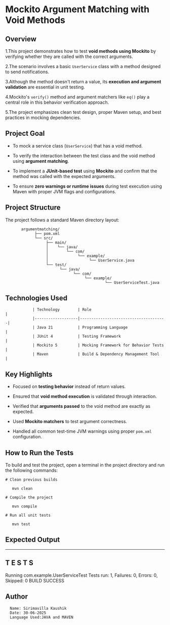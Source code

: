 #  Mockito Argument Matching with Void Methods

   ## Overview
    
  1.This project demonstrates how to test **void methods using Mockito** by verifying whether they are called with the correct arguments. 
  
  2.The scenario involves a basic `UserService` class with a method designed to send notifications. 
  
  3.Although the method doesn't return a value, its **execution and argument validation** are essential in unit testing.

  4.Mockito's `verify()` method and argument matchers like `eq()` play a central role in this behavior verification approach. 
  
  5.The project emphasizes clean test design, proper Maven setup, and best practices in mocking dependencies.


   ## Project Goal

   - To mock a service class (`UserService`) that has a void method.

   - To verify the interaction between the test class and the void method using **argument matching**.

   - To implement a **JUnit-based test** using **Mockito** and confirm that the method was called with the expected arguments.

   - To ensure **zero warnings or runtime issues** during test execution using Maven with proper JVM flags and configurations.


   ## Project Structure

   The project follows a standard Maven directory layout:

           argumentmatching/
                 ├── pom.xml 
                 └── src/
                      ├── main/
                      │    └── java/
                      │        └── com/
                      │             └── example/
                      │                  └── UserService.java 
                      └── test/
                            └── java/
                                  └── com/
                                       └── example/
                                                └── UserServiceTest.java 


   ## Technologies Used

                | Technology        | Role                                 |
                |-------------------|--------------------------------------|
                | Java 21           | Programming Language                 |
                | JUnit 4           | Testing Framework                    |
                | Mockito 5         | Mocking Framework for Behavior Tests |
                | Maven             | Build & Dependency Management Tool   |


   ## Key Highlights

   - Focused on **testing behavior** instead of return values.

   - Ensured that **void method execution** is validated through interaction.

   - Verified that **arguments passed** to the void method are exactly as expected.

   - Used **Mockito matchers** to test argument correctness.

   - Handled all common test-time JVM warnings using proper `pom.xml` configuration.


   ## How to Run the Tests

   To build and test the project, open a terminal in the project directory and run the following commands:

    # Clean previous builds
       
       mvn clean

    # Compile the project

       mvn compile

    # Run all unit tests

       mvn test

   ## Expected Output

 -------------------------------------------------------
 T E S T S
-------------------------------------------------------
Running com.example.UserServiceTest
Tests run: 1, Failures: 0, Errors: 0, Skipped: 0
BUILD SUCCESS

   ## Author
      Name: Sirimavilla Kaushik
      Date: 30-06-2025
      Language Used:JAVA and MAVEN
